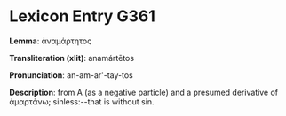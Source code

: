# Lexicon Entry G361

**Lemma**: ἀναμάρτητος

**Transliteration (xlit)**: anamártētos

**Pronunciation**: an-am-ar'-tay-tos

**Description**:
from Α (as a negative particle) and a presumed derivative of ἁμαρτάνω; sinless:--that is without sin.
